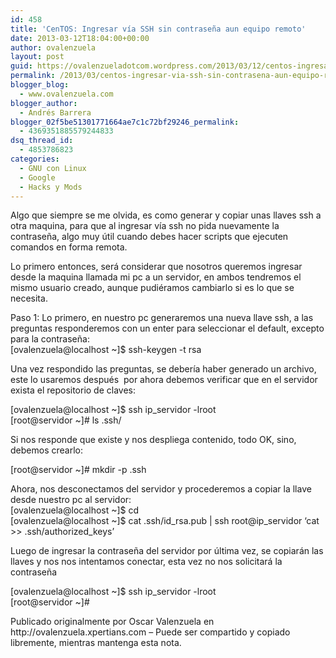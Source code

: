 ```yaml
---
id: 458
title: 'CenTOS: Ingresar vía SSH sin contraseña aun equipo remoto'
date: 2013-03-12T18:04:00+00:00
author: ovalenzuela
layout: post
guid: https://ovalenzueladotcom.wordpress.com/2013/03/12/centos-ingresar-via-ssh-sin-contrasena-aun-equipo-remoto
permalink: /2013/03/centos-ingresar-via-ssh-sin-contrasena-aun-equipo-remoto.html
blogger_blog:
  - www.ovalenzuela.com
blogger_author:
  - Andrés Barrera
blogger_02f5be51301771664ae7c1c72bf29246_permalink:
  - 4369351885579244833
dsq_thread_id:
  - 4853786823
categories:
  - GNU con Linux
  - Google
  - Hacks y Mods
---
```

Algo que siempre se me olvida, es como generar y copiar unas llaves ssh a otra maquina, para que al ingresar vía ssh no pida nuevamente la contraseña, algo muy útil cuando debes hacer scripts que ejecuten comandos en forma remota.

Lo primero entonces, será considerar que nosotros queremos ingresar desde la maquina llamada mi pc a un servidor, en ambos tendremos el mismo usuario creado, aunque pudiéramos cambiarlo si es lo que se necesita.

Paso 1: Lo primero, en nuestro pc generaremos una nueva llave ssh, a las preguntas responderemos con un enter para seleccionar el default, excepto para la contraseña:  
[ovalenzuela@localhost ~]$ ssh-keygen -t rsa

Una vez respondido las preguntas, se debería haber generado un archivo, este lo usaremos después  por ahora debemos verificar que en el servidor exista el repositorio de claves:

[ovalenzuela@localhost ~]$ ssh ip_servidor -lroot  
[root@servidor ~]# ls .ssh/

Si nos responde que existe y nos despliega contenido, todo OK, sino, debemos crearlo:

[root@servidor ~]# mkdir -p .ssh

Ahora, nos desconectamos del servidor y procederemos a copiar la llave desde nuestro pc al servidor:  
[ovalenzuela@localhost ~]$ cd  
[ovalenzuela@localhost ~]$ cat .ssh/id\_rsa.pub | ssh root@ip\_servidor &#8216;cat >> .ssh/authorized_keys&#8217;

Luego de ingresar la contraseña del servidor por última vez, se copiarán las llaves y nos nos intentamos conectar, esta vez no nos solicitará la contraseña

[ovalenzuela@localhost ~]$ ssh ip_servidor -lroot  
[root@servidor ~]# 

<div>
  Publicado originalmente por Oscar Valenzuela en http://ovalenzuela.xpertians.com &#8211; Puede ser compartido y copiado libremente, mientras mantenga esta nota.
</div>